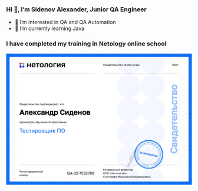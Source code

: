 ### Hi 👋,  I’m Sidenov Alexander, Junior QA Engineer

- 👀 I’m interested in QA and QA Automation
- 🌱 I’m currently learning Java

### I have completed my training in Netology online school
![](https://github.com/Sidenov/Sidenov/blob/main/certificate.jpg)

